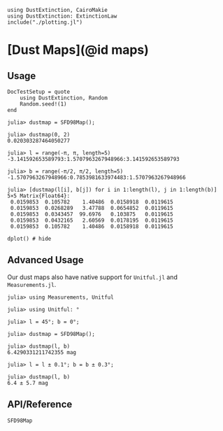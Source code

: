 ```@setup plotting
using DustExtinction, CairoMakie
using DustExtinction: ExtinctionLaw
include("./plotting.jl")
```

# [Dust Maps](@id maps)

## Usage

```@meta
DocTestSetup = quote
    using DustExtinction, Random
    Random.seed!(1)
end
```

```jldoctest
julia> dustmap = SFD98Map();

julia> dustmap(0, 2)
0.020303287464050277

julia> l = range(-π, π, length=5)
-3.141592653589793:1.5707963267948966:3.141592653589793

julia> b = range(-π/2, π/2, length=5)
-1.5707963267948966:0.7853981633974483:1.5707963267948966

julia> [dustmap(l[i], b[j]) for i in 1:length(l), j in 1:length(b)]
5×5 Matrix{Float64}:
 0.0159853  0.105782    1.40486  0.0158918  0.0119615
 0.0159853  0.0268289   3.47788  0.0654852  0.0119615
 0.0159853  0.0343457  99.6976   0.103875   0.0119615
 0.0159853  0.0432165   2.60569  0.0178195  0.0119615
 0.0159853  0.105782    1.40486  0.0158918  0.0119615

```

```@example plotting
dplot() # hide
```

## Advanced Usage

Our dust maps also have native support for `Unitful.jl` and `Measurements.jl`.

```jldoctest
julia> using Measurements, Unitful

julia> using Unitful: °

julia> l = 45°; b = 0°;

julia> dustmap = SFD98Map();

julia> dustmap(l, b)
6.4290331211742355 mag

julia> l = l ± 0.1°; b = b ± 0.3°;

julia> dustmap(l, b)
6.4 ± 5.7 mag

```

## API/Reference

```@docs
SFD98Map
```

